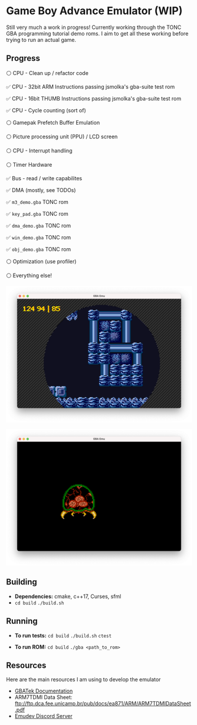 # Game Boy Advance Emulator (WIP)
Still very much a work in progress! Currently working through the TONC GBA programming tutorial demo roms. I aim to get all these working before trying to run an actual game.


## Progress
:white_circle:  CPU - Clean up / refactor code

:white_check_mark: CPU - 32bit ARM Instructions passing jsmolka's gba-suite test rom

:white_check_mark:  CPU - 16bit THUMB Instructions passing jsmolka's gba-suite test rom

:white_check_mark:  CPU - Cycle counting (sort of)

:white_circle: Gamepak Prefetch Buffer Emulation

:white_circle: Picture processing unit (PPU) / LCD screen

:white_circle: CPU - Interrupt handling

:white_circle: Timer Hardware

:white_check_mark: Bus - read / write capabilites

:white_check_mark: DMA (mostly, see TODOs)

:white_check_mark: `m3_demo.gba` TONC rom

:white_check_mark: `key_pad.gba` TONC rom

:white_check_mark: `dma_demo.gba` TONC rom

:white_check_mark: `win_demo.gba` TONC rom

:white_check_mark: `obj_demo.gba` TONC rom

:white_circle: Optimization (use profiler)

:white_circle: Everything else!


![Alt text](media/dma_demo.png?raw=true "Running TONC's dma demo")

![Alt text](media/obj_demo.png?raw=true "Running TONC's obj demo")

## Building 
* **Dependencies:** cmake, c++17, Curses, sfml
* `cd build` `./build.sh`

## Running
* **To run tests:** `cd build` `./build.sh` `ctest`

* **To run ROM:** `cd build` `./gba <path_to_rom>`


## Resources

Here are the main resources I am using to develop the emulator

* [GBATek Documentation](https://problemkaputt.de/gbatek.htm#armcpureference)
* ARM7TDMI Data Sheet: ftp://ftp.dca.fee.unicamp.br/pub/docs/ea871/ARM/ARM7TDMIDataSheet.pdf
* [Emudev Discord Server](https://discord.gg/xxkAe5xm)

